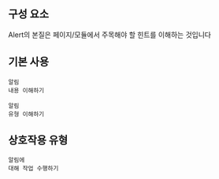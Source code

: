 ## 구성 요소

Alert의 본질은 페이지/모듈에서 주목해야 할 힌트를 이해하는 것입니다

<code src="./design/behavior-pattern.tsx" inline></code>

## 기본 사용

<code src="./design/demo/content" description="제시 내용을 보여주며 제목과 함께 사용하셔도 됩니다.">알림 내용 이해하기</code>

<code src="./design/demo/type" description="배경색과 아이콘을 조합하여 알림 유형(성공, 정보, 경고, 오류)을 이해합니다.">알림 유형 이해하기</code>

## 상호작용 유형

<code src="./design/demo/action" description="알림을 닫거나 펼치기/접기, 또는 다른 작업을 수행할 수 있습니다.">알림에 대해 작업 수행하기</code>
